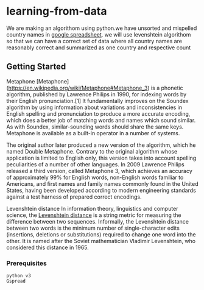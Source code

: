 # learning-from-data

We are making an algorithom using python.we have unsorted and mispelled country names in [google spreadsheet](https://docs.google.com/spreadsheets/d/1VcBcujda5q5zEpeAdUhCVqk-cYs7Vl_U_Xaq6Hh9ySg/edit?usp=sharing).
we will use levenshtein algorithom  so that we can have a correct set of data where all country names are reasonably correct and summarized as one country and respective count

## Getting Started
Metaphone
[Metaphone] (https://en.wikipedia.org/wiki/Metaphone#Metaphone_3) is a phonetic algorithm, published by Lawrence Philips in 1990, for indexing words by their English pronunciation.[1] It fundamentally improves on the Soundex algorithm by using information about variations and inconsistencies in English spelling and pronunciation to produce a more accurate encoding, which does a better job of matching words and names which sound similar. As with Soundex, similar-sounding words should share the same keys. Metaphone is available as a built-in operator in a number of systems.

The original author later produced a new version of the algorithm, which he named Double Metaphone. Contrary to the original algorithm whose application is limited to English only, this version takes into account spelling peculiarities of a number of other languages. In 2009 Lawrence Philips released a third version, called Metaphone 3, which achieves an accuracy of approximately 99% for English words, non-English words familiar to Americans, and first names and family names commonly found in the United States, having been developed according to modern engineering standards against a test harness of prepared correct encodings.

Levenshtein distance
In information theory, linguistics and computer science, the [Levenshtein distance](https://en.wikipedia.org/wiki/Levenshtein_distance) is a string metric for measuring the difference between two sequences. Informally, the Levenshtein distance between two words is the minimum number of single-character edits (insertions, deletions or substitutions) required to change one word into the other. It is named after the Soviet mathematician Vladimir Levenshtein, who considered this distance in 1965.
### Prerequisites

```
python v3
Gspread

```
